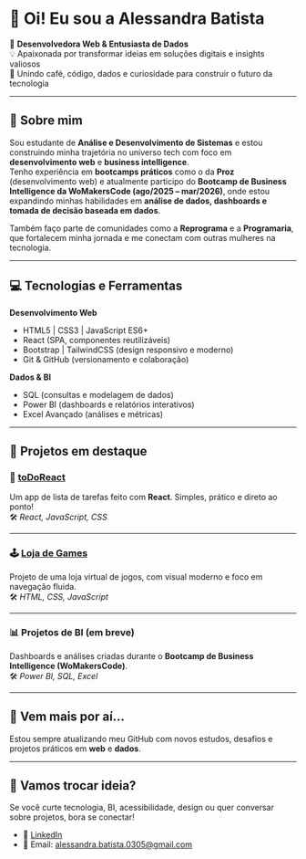 # 👋 Oi! Eu sou a Alessandra Batista  

🎨 **Desenvolvedora Web & Entusiasta de Dados**  
💡 Apaixonada por transformar ideias em soluções digitais e insights valiosos  
🚀 Unindo café, código, dados e curiosidade para construir o futuro da tecnologia  

---

## 🌟 Sobre mim  

Sou estudante de **Análise e Desenvolvimento de Sistemas** e estou construindo minha trajetória no universo tech com foco em **desenvolvimento web** e **business intelligence**.  
Tenho experiência em **bootcamps práticos** como o da **Proz** (desenvolvimento web) e atualmente participo do **Bootcamp de Business Intelligence da WoMakersCode (ago/2025 – mar/2026)**, onde estou expandindo minhas habilidades em **análise de dados, dashboards e tomada de decisão baseada em dados**.  

Também faço parte de comunidades como a **Reprograma** e a **Programaria**, que fortalecem minha jornada e me conectam com outras mulheres na tecnologia.  

---

## 💻 Tecnologias e Ferramentas  

**Desenvolvimento Web**  
- HTML5 | CSS3 | JavaScript ES6+  
- React (SPA, componentes reutilizáveis)  
- Bootstrap | TailwindCSS (design responsivo e moderno)  
- Git & GitHub (versionamento e colaboração)  

**Dados & BI**  
- SQL (consultas e modelagem de dados)  
- Power BI (dashboards e relatórios interativos)  
- Excel Avançado (análises e métricas)  

---

## 📂 Projetos em destaque  

### 📝 [toDoReact](https://github.com/AlessandraBatistaJ/toDoReact)  
Um app de lista de tarefas feito com **React**. Simples, prático e direto ao ponto!  
🛠️ _React, JavaScript, CSS_  

---

### 🕹️ [Loja de Games](https://github.com/AlessandraBatistaJ/lojaGames)  
Projeto de uma loja virtual de jogos, com visual moderno e foco em navegação fluida.  
🛠️ _HTML, CSS, JavaScript_  

---

### 📊 Projetos de BI (em breve)  
Dashboards e análises criadas durante o **Bootcamp de Business Intelligence (WoMakersCode)**.  
🛠️ _Power BI, SQL, Excel_  

---

## 🚀 Vem mais por aí…  
Estou sempre atualizando meu GitHub com novos estudos, desafios e projetos práticos em **web** e **dados**.  

---

## 🤝 Vamos trocar ideia?  

Se você curte tecnologia, BI, acessibilidade, design ou quer conversar sobre projetos, bora se conectar!  

- 💼 [LinkedIn](https://www.linkedin.com/in/alessandra-batista-52195724b/)  
- 💌 Email: alessandra.batista.0305@gmail.com  
